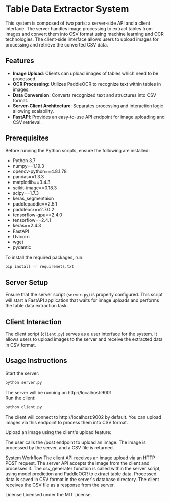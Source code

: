 # Table Data Extractor System

This system is composed of two parts: a server-side API and a client interface. The server handles image processing to extract tables from images and convert them into CSV format using machine learning and OCR technologies. The client-side interface allows users to upload images for processing and retrieve the converted CSV data.

## Features

- **Image Upload**: Clients can upload images of tables which need to be processed.
- **OCR Processing**: Utilizes PaddleOCR to recognize text within tables in images.
- **Data Conversion**: Converts recognized text and structures into CSV format.
- **Server-Client Architecture**: Separates processing and interaction logic allowing scalability.
- **FastAPI**: Provides an easy-to-use API endpoint for image uploading and CSV retrieval.

## Prerequisites

Before running the Python scripts, ensure the following are installed:

- Python 3.7
- numpy==1.19.3
- opencv-python==4.8.1.78
- pandas==1.3.3
- matplotlib==3.4.3
- scikit-image==0.18.3
- scipy==1.7.3
- keras_segmentaion
- paddlepaddle==2.5.1
- paddleocr==2.7.0.2
- tensorflow-gpu==2.4.0
- tensorflow==2.4.1
- keras==2.4.3
- FastAPI
- Uvicorn
- wget
- pydantic

To install the required packages, run:

```bash
pip install -r requiremets.txt
```

## Server Setup

Ensure that the server script (`server.py`) is properly configured. This script will start a FastAPI application that waits for image uploads and performs the table data extraction task.

## Client Interaction

The client script (`client.py`) serves as a user interface for the system. It allows users to upload images to the server and receive the extracted data in CSV format.

## Usage Instructions

Start the server:

```bash
python server.py
```

The server will be running on http://localhost:9001  
Run the client:
```bash
python client.py
```

The client will connect to http://localhost:9002 by default. You can upload images via this endpoint to process them into CSV format.

Upload an image using the client's upload feature:

The user calls the /post endpoint to upload an image.
The image is processed by the server, and a CSV file is returned.  

System Workflow
The client API receives an image upload via an HTTP POST request.
The server API accepts the image from the client and processes it.
The csv_generater function is called within the server script, using model prediction and PaddleOCR to extract table data.
Processed data is saved in CSV format in the server's database directory.
The client receives the CSV file as a response from the server.  

License
Licensed under the MIT License.
